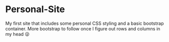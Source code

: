 # Personal-Site
My first site that includes some personal CSS styling and a basic bootstrap container. More bootstrap to follow once I figure out rows and columns in my head 😜
